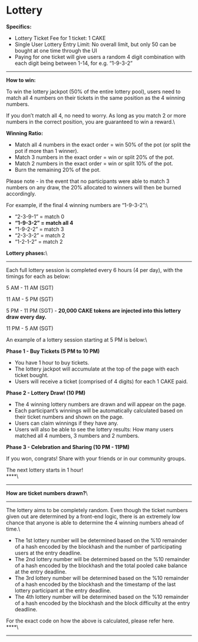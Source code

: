 # Lottery

**Specifics:**

* Lottery Ticket Fee for 1 ticket: 1 CAKE&#x20;
* Single User Lottery Entry Limit: No overall limit, but only 50 can be bought at one time through the UI
* Paying for one ticket will give users a random 4 digit combination with each digit being between 1-14, for e.g. “1-9-3-2”

****

**How to win:**

To win the lottery jackpot (50% of the entire lottery pool), users need to match all 4 numbers on their tickets in the same position as the 4 winning numbers.

If you don’t match all 4, no need to worry. As long as you match 2 or more numbers in the correct position, you are guaranteed to win a reward.\


**Winning Ratio:**

* Match all 4 numbers in the exact order = win 50% of the pot (or split the pot if more than 1 winner).&#x20;
* Match 3 numbers in the exact order = win or split 20% of the pot.
* Match 2 numbers in the exact order = win or split 10% of the pot.
* Burn the remaining 20% of the pot.

Please note - in the event that no participants were able to match 3 numbers on any draw, the 20% allocated to winners will then be burned accordingly.

For example, if the final 4 winning numbers are “1-9-3-2”:\


* “2-3-9-1” = match 0
* **“1-9-3-2” = match all 4**
* “1-9-2-2” = match 3
* “2-3-3-2” = match 2
* “1-2-1-2” = match 2



**Lottery phases:**\
****

Each full lottery session is completed every 6 hours (4 per day), with the timings for each as below:

5 AM - 11 AM (SGT)

11 AM - 5 PM (SGT)&#x20;

5 PM - 11 PM (SGT)  - **20,000 CAKE tokens are injected into this lottery draw every day.**

11 PM - 5 AM (SGT)&#x20;

An example of a lottery session starting at 5 PM is below:\


**Phase 1 - Buy Tickets (5 PM to 10 PM)**

* You have 1 hour to buy tickets.&#x20;
* The lottery jackpot will accumulate at the top of the page with each ticket bought.
* Users will receive a ticket (comprised of 4 digits) for each 1 CAKE paid.

**Phase 2 - Lottery Draw! (10 PM)**

* The 4 winning lottery numbers are drawn and will appear on the page.&#x20;
* Each participant’s winnings will be automatically calculated based on their ticket numbers and shown on the page.
* Users can claim winnings if they have any.
* Users will also be able to see the lottery results: How many users matched all 4 numbers, 3 numbers and 2 numbers.&#x20;

**Phase 3 - Celebration and Sharing (10 PM - 11PM)**

If you won, congrats! Share with your friends or in our community groups.

The next lottery starts in 1 hour!\
****\
****

**How are ticket numbers drawn?**\
****

The lottery aims to be completely random. Even though the ticket numbers given out are determined by a front-end logic, there is an extremely low chance that anyone is able to determine the 4 winning numbers ahead of time.\


* The 1st lottery number will be determined based on the %10 remainder of a hash encoded by the blockhash and the number of participating users at the entry deadline.
* The 2nd lottery number will be determined based on the %10 remainder of a hash encoded by the blockhash and the total pooled cake balance at the entry deadline.
* The 3rd lottery number will be determined based on the %10 remainder of a hash encoded by the blockhash and the timestamp of the last lottery participant at the entry deadline.
* The 4th lottery number will be determined based on the %10 remainder of a hash encoded by the blockhash and the block difficulty at the entry deadline.

For the exact code on how the above is calculated, please refer here.\
****\
****
